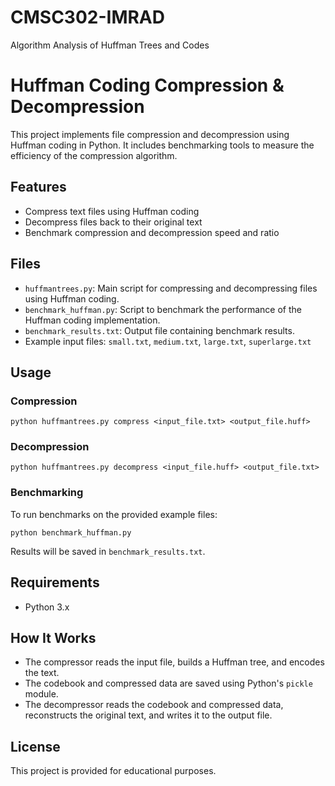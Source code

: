 # CMSC302-IMRAD
Algorithm Analysis of Huffman Trees and Codes

# Huffman Coding Compression & Decompression

This project implements file compression and decompression using Huffman coding in Python. It includes benchmarking tools to measure the efficiency of the compression algorithm.

## Features
- Compress text files using Huffman coding
- Decompress files back to their original text
- Benchmark compression and decompression speed and ratio

## Files
- `huffmantrees.py`: Main script for compressing and decompressing files using Huffman coding.
- `benchmark_huffman.py`: Script to benchmark the performance of the Huffman coding implementation.
- `benchmark_results.txt`: Output file containing benchmark results.
- Example input files: `small.txt`, `medium.txt`, `large.txt`, `superlarge.txt`

## Usage

### Compression
```
python huffmantrees.py compress <input_file.txt> <output_file.huff>
```

### Decompression
```
python huffmantrees.py decompress <input_file.huff> <output_file.txt>
```

### Benchmarking
To run benchmarks on the provided example files:
```
python benchmark_huffman.py
```
Results will be saved in `benchmark_results.txt`.

## Requirements
- Python 3.x

## How It Works
- The compressor reads the input file, builds a Huffman tree, and encodes the text.
- The codebook and compressed data are saved using Python's `pickle` module.
- The decompressor reads the codebook and compressed data, reconstructs the original text, and writes it to the output file.

## License
This project is provided for educational purposes. 
